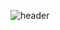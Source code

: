 ![header](https://capsule-render.vercel.app/api?type=waving&reversal=true&color=timeGradient&height=400&text=SOO%20JIN%20KIM)

<!--
**Suziny91/Suziny91** is a ✨ _special_ ✨ repository because its `README.md` (this file) appears on your GitHub profile.

Here are some ideas to get you started:

- 🔭 I’m currently working on ...
- 🌱 I’m currently learning ...
- 👯 I’m looking to collaborate on ...
- 🤔 I’m looking for help with ...
- 💬 Ask me about ...
- 📫 How to reach me: ...
- 😄 Pronouns: ...
- ⚡ Fun fact: ...
-->
